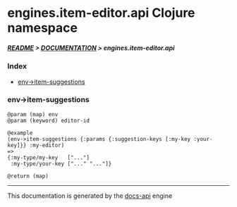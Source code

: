 
# engines.item-editor.api Clojure namespace

##### [README](../../../../README.md) > [DOCUMENTATION](../../../COVER.md) > engines.item-editor.api

### Index

- [env->item-suggestions](#env-item-suggestions)

### env->item-suggestions

```
@param (map) env
@param (keyword) editor-id
```

```
@example
(env->item-suggestions {:params {:suggestion-keys [:my-key :your-key]}} :my-editor)
=>
{:my-type/my-key   ["..."]
 :my-type/your-key ["..." "..."]}
```

```
@return (map)
```

---

This documentation is generated by the [docs-api](https://github.com/bithandshake/docs-api) engine

